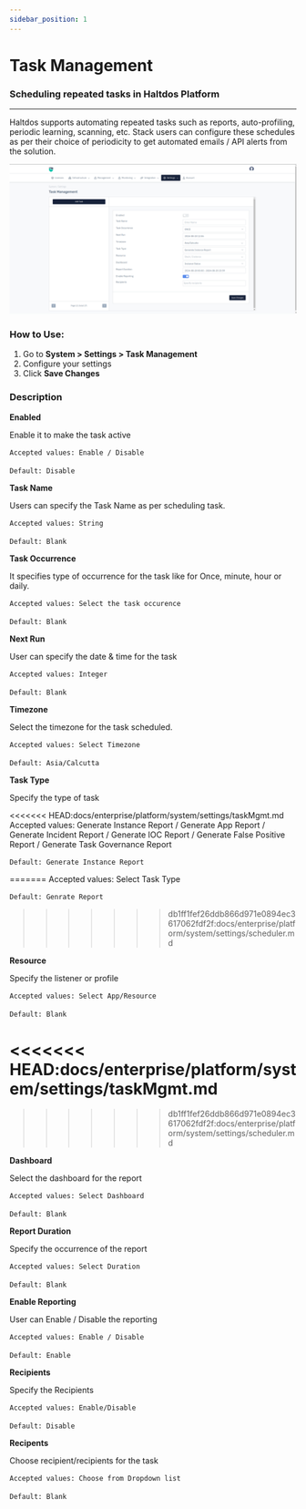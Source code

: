 ```yaml
---
sidebar_position: 1
---
```


# Task Management

### Scheduling repeated tasks in Haltdos Platform

---

Haltdos supports automating repeated tasks such as reports, auto-profiling, periodic learning, scanning, etc. Stack users can configure these schedules as per their choice of periodicity to get automated emails / API alerts from the solution.

![scheduler](/img/platform/v8/docs/sysTaskMang.png)

### How to Use:

1. Go to **System > Settings > Task Management**
2. Configure your settings
3. Click **Save Changes**

### Description

**Enabled**

Enable it to make the task active

    Accepted values: Enable / Disable

    Default: Disable 

**Task Name**

Users can specify the Task Name as per scheduling task.

    Accepted values: String

    Default: Blank 

**Task Occurrence**

It specifies type of occurrence for the task like for Once, minute, hour or daily.

    Accepted values: Select the task occurence

    Default: Blank 

**Next Run**

User can specify the date & time for the task 

    Accepted values: Integer

    Default: Blank 

**Timezone**        

Select the timezone for the task scheduled.

    Accepted values: Select Timezone

    Default: Asia/Calcutta 

**Task Type**

Specify the type of task

<<<<<<< HEAD:docs/enterprise/platform/system/settings/taskMgmt.md
    Accepted values: Generate Instance Report / Generate App Report / Generate Incident Report / Generate IOC Report / Generate False Positive Report / Generate Task Governance Report

    Default: Generate Instance Report 
=======
    Accepted values: Select Task Type

    Default: Genrate Report

>>>>>>> db1ff1fef26ddb866d971e0894ec3617062fdf2f:docs/enterprise/platform/system/settings/scheduler.md

**Resource** 

Specify the listener or  profile

    Accepted values: Select App/Resource

    Default: Blank 
<<<<<<< HEAD:docs/enterprise/platform/system/settings/taskMgmt.md
=======
 
>>>>>>> db1ff1fef26ddb866d971e0894ec3617062fdf2f:docs/enterprise/platform/system/settings/scheduler.md

**Dashboard**

Select the dashboard for the report 

    Accepted values: Select Dashboard

    Default: Blank 

**Report Duration**  

Specify the occurrence of the report

    Accepted values: Select Duration

    Default: Blank 

**Enable Reporting**  

User can Enable / Disable the reporting

    Accepted values: Enable / Disable

    Default: Enable 

**Recipients**  

Specify the Recipients

    Accepted values: Enable/Disable

    Default: Disable

**Recipents**

  Choose recipient/recipients for the task

    Accepted values: Choose from Dropdown list

    Default: Blank
